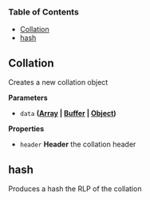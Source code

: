 <!-- Generated by documentation.js. Update this documentation by updating the source code. -->

### Table of Contents

-   [Collation][1]
-   [hash][2]

## Collation

Creates a new collation object

**Parameters**

-   `data` **([Array][3] \| [Buffer][4] \| [Object][5])** 

**Properties**

-   `header` **Header** the collation header

## hash

Produces a hash the RLP of the collation

[1]: #collation

[2]: #hash

[3]: https://developer.mozilla.org/docs/Web/JavaScript/Reference/Global_Objects/Array

[4]: https://nodejs.org/api/buffer.html

[5]: https://developer.mozilla.org/docs/Web/JavaScript/Reference/Global_Objects/Object
